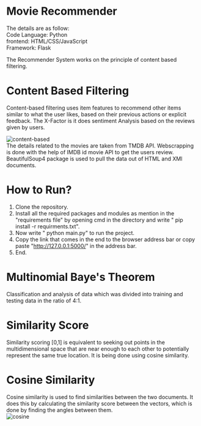 # Movie Recommender 
The details are as follow:  
Code Language:   Python  
frontend:        HTML/CSS/JavaScript  
Framework:       Flask  

The Recommender System works on the principle of content based filtering.  
# Content Based Filtering  
Content-based filtering uses item features to recommend other items similar to what the user likes, based on their previous actions or explicit feedback.
The X-Factor is it does sentiment Analysis based on the reviews given by users.

![content-based](https://user-images.githubusercontent.com/96643427/169271041-21e0391d-f48e-4c08-9d99-d58cac5046a4.png)  
The details related to the movies are taken from TMDB API. Webscrapping is done with the help of IMDB id movie API to get the users review. BeautifulSoup4 package is used to pull the data out of HTML and XMl documents.  
# How to Run?  
1. Clone the repository.  
2. Install all the required packages and modules as mention in the "requirements file" by opening cmd in the directory and write " pip install -r requirments.txt".  
3. Now write " python main.py" to run the project.
4. Copy the link that comes in the end to the browser address bar or copy paste "http://127.0.0.1:5000/" in the address bar.
5. End.  
# Multinomial Baye's Theorem  
Classification and analysis of data which was divided into training and testing data in the ratio of 4:1.
# Similarity Score  
Similarity scoring [0,1] is equivalent to seeking out points in the multidimensional space that are near enough to each other to potentially represent the same true location. It is being done using cosine similarity.    
# Cosine Similarity  
Cosine similarity is used to find similarities between the two documents. It does this by calculating the similarity score between the vectors, which is done by finding the angles between them.  
![cosine](https://user-images.githubusercontent.com/96643427/169275839-d9007427-5d50-477d-b1ec-57716efc8c9a.png)

